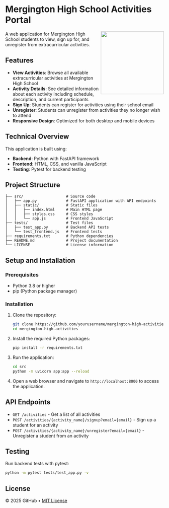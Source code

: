 # Mergington High School Activities Portal

<img src="https://octodex.github.com/images/Professortocat_v2.png" align="right" height="200px" />

A web application for Mergington High School students to view, sign up for, and unregister from extracurricular activities.

## Features

- **View Activities**: Browse all available extracurricular activities at Mergington High School
- **Activity Details**: See detailed information about each activity including schedule, description, and current participants
- **Sign Up**: Students can register for activities using their school email
- **Unregister**: Students can unregister from activities they no longer wish to attend
- **Responsive Design**: Optimized for both desktop and mobile devices

## Technical Overview

This application is built using:

- **Backend**: Python with FastAPI framework
- **Frontend**: HTML, CSS, and vanilla JavaScript
- **Testing**: Pytest for backend testing

## Project Structure

```
├── src/                   # Source code
│   ├── app.py             # FastAPI application with API endpoints
│   ├── static/            # Static files
│   │   ├── index.html     # Main HTML page
│   │   ├── styles.css     # CSS styles
│   │   └── app.js         # Frontend JavaScript
├── tests/                 # Test files
│   ├── test_app.py        # Backend API tests
│   └── test_frontend.js   # Frontend tests
├── requirements.txt       # Python dependencies
├── README.md              # Project documentation
└── LICENSE                # License information
```

## Setup and Installation

### Prerequisites

- Python 3.8 or higher
- pip (Python package manager)

### Installation

1. Clone the repository:
   ```bash
   git clone https://github.com/yourusername/mergington-high-activities.git
   cd mergington-high-activities
   ```

2. Install the required Python packages:
   ```bash
   pip install -r requirements.txt
   ```

3. Run the application:
   ```bash
   cd src
   python -m uvicorn app:app --reload
   ```

4. Open a web browser and navigate to `http://localhost:8000` to access the application.

## API Endpoints

- `GET /activities` - Get a list of all activities
- `POST /activities/{activity_name}/signup?email={email}` - Sign up a student for an activity
- `POST /activities/{activity_name}/unregister?email={email}` - Unregister a student from an activity

## Testing

Run backend tests with pytest:

```bash
python -m pytest tests/test_app.py -v
```

## License

&copy; 2025 GitHub &bull; [MIT License](https://gh.io/mit)

